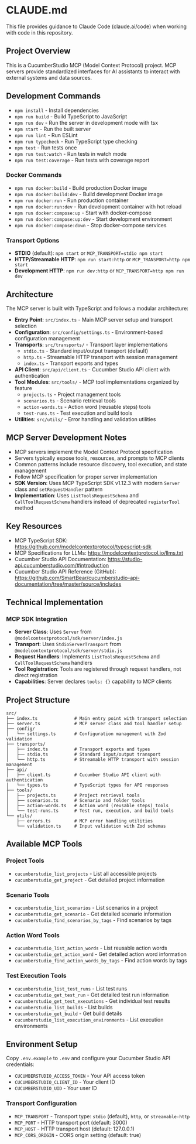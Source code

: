 # CLAUDE.md

This file provides guidance to Claude Code (claude.ai/code) when working with code in this repository.

## Project Overview

This is a CucumberStudio MCP (Model Context Protocol) project. MCP servers provide standardized interfaces for AI assistants to interact with external systems and data sources.

## Development Commands

- `npm install` - Install dependencies
- `npm run build` - Build TypeScript to JavaScript
- `npm run dev` - Run the server in development mode with tsx
- `npm start` - Run the built server
- `npm run lint` - Run ESLint
- `npm run typecheck` - Run TypeScript type checking
- `npm test` - Run tests once
- `npm run test:watch` - Run tests in watch mode
- `npm run test:coverage` - Run tests with coverage report

### Docker Commands
- `npm run docker:build` - Build production Docker image
- `npm run docker:build:dev` - Build development Docker image
- `npm run docker:run` - Run production container
- `npm run docker:run:dev` - Run development container with hot reload
- `npm run docker:compose:up` - Start with docker-compose
- `npm run docker:compose:up:dev` - Start development environment
- `npm run docker:compose:down` - Stop docker-compose services

### Transport Options
- **STDIO** (default): `npm start` or `MCP_TRANSPORT=stdio npm start`
- **HTTP/Streamable HTTP**: `npm run start:http` or `MCP_TRANSPORT=http npm start`
- **Development HTTP**: `npm run dev:http` or `MCP_TRANSPORT=http npm run dev`

## Architecture

The MCP server is built with TypeScript and follows a modular architecture:

- **Entry Point**: `src/index.ts` - Main MCP server setup and transport selection
- **Configuration**: `src/config/settings.ts` - Environment-based configuration management
- **Transports**: `src/transports/` - Transport layer implementations
  - `stdio.ts` - Standard input/output transport (default)
  - `http.ts` - Streamable HTTP transport with session management
  - `index.ts` - Transport exports and types
- **API Client**: `src/api/client.ts` - Cucumber Studio API client with authentication
- **Tool Modules**: `src/tools/` - MCP tool implementations organized by feature
  - `projects.ts` - Project management tools
  - `scenarios.ts` - Scenario retrieval tools  
  - `action-words.ts` - Action word (reusable steps) tools
  - `test-runs.ts` - Test execution and build tools
- **Utilities**: `src/utils/` - Error handling and validation utilities

## MCP Server Development Notes

- MCP servers implement the Model Context Protocol specification
- Servers typically expose tools, resources, and prompts to MCP clients
- Common patterns include resource discovery, tool execution, and state management
- Follow MCP specification for proper server implementation
- **SDK Version**: Uses MCP TypeScript SDK v1.12.3 with modern `Server` class and `setRequestHandler` pattern
- **Implementation**: Uses `ListToolsRequestSchema` and `CallToolRequestSchema` handlers instead of deprecated `registerTool` method

## Key Resources

- MCP TypeScript SDK: https://github.com/modelcontextprotocol/typescript-sdk
- MCP Specifications for LLMs: https://modelcontextprotocol.io/llms.txt
- Cucumber Studio API Documentation: https://studio-api.cucumberstudio.com/#introduction
- Cucumber Studio API Reference (GitHub): https://github.com/SmartBear/cucumberstudio-api-documentation/tree/master/source/includes

## Technical Implementation

### MCP SDK Integration
- **Server Class**: Uses `Server` from `@modelcontextprotocol/sdk/server/index.js`
- **Transport**: Uses `StdioServerTransport` from `@modelcontextprotocol/sdk/server/stdio.js`
- **Request Handlers**: Implements `ListToolsRequestSchema` and `CallToolRequestSchema` handlers
- **Tool Registration**: Tools are registered through request handlers, not direct registration
- **Capabilities**: Server declares `tools: {}` capability to MCP clients

## Project Structure

```
src/
├── index.ts              # Main entry point with transport selection
├── server.ts             # MCP server class and tool handler setup
├── config/
│   └── settings.ts       # Configuration management with Zod validation
├── transports/
│   ├── index.ts          # Transport exports and types
│   ├── stdio.ts          # Standard input/output transport
│   └── http.ts           # Streamable HTTP transport with session management
├── api/
│   ├── client.ts         # Cucumber Studio API client with authentication
│   └── types.ts          # TypeScript types for API responses
├── tools/
│   ├── projects.ts       # Project retrieval tools
│   ├── scenarios.ts      # Scenario and folder tools
│   ├── action-words.ts   # Action word (reusable steps) tools
│   └── test-runs.ts      # Test run, execution, and build tools
└── utils/
    ├── errors.ts         # MCP error handling utilities
    └── validation.ts     # Input validation with Zod schemas
```

## Available MCP Tools

### Project Tools
- `cucumberstudio_list_projects` - List all accessible projects
- `cucumberstudio_get_project` - Get detailed project information

### Scenario Tools  
- `cucumberstudio_list_scenarios` - List scenarios in a project
- `cucumberstudio_get_scenario` - Get detailed scenario information
- `cucumberstudio_find_scenarios_by_tags` - Find scenarios by tags

### Action Word Tools
- `cucumberstudio_list_action_words` - List reusable action words
- `cucumberstudio_get_action_word` - Get detailed action word information  
- `cucumberstudio_find_action_words_by_tags` - Find action words by tags

### Test Execution Tools
- `cucumberstudio_list_test_runs` - List test runs
- `cucumberstudio_get_test_run` - Get detailed test run information
- `cucumberstudio_get_test_executions` - Get individual test results
- `cucumberstudio_list_builds` - List builds
- `cucumberstudio_get_build` - Get build details
- `cucumberstudio_list_execution_environments` - List execution environments

## Environment Setup

Copy `.env.example` to `.env` and configure your Cucumber Studio API credentials:
- `CUCUMBERSTUDIO_ACCESS_TOKEN` - Your API access token
- `CUCUMBERSTUDIO_CLIENT_ID` - Your client ID  
- `CUCUMBERSTUDIO_UID` - Your user ID

### Transport Configuration
- `MCP_TRANSPORT` - Transport type: `stdio` (default), `http`, or `streamable-http`
- `MCP_PORT` - HTTP transport port (default: 3000)
- `MCP_HOST` - HTTP transport host (default: 127.0.0.1)
- `MCP_CORS_ORIGIN` - CORS origin setting (default: true)